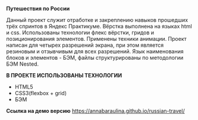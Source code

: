 **Путешествия по России**

Данный проект служит отработке и закреплению навыков прошедших трёх спринтов в Яндекс Практикуме. Вёрстка выполнена на языках html и css. Использованы технологии флекс вёрстки, гридов и позиционирования элементов. Применены техники анимации. Проект написан для четырех разрешений экрана, при этом является резиновым и отзывчивым для всех разрешений. Язык наименования блоков и элементов - БЭМ, файлы структурированы по методологии БЭМ Nested.

**В ПРОЕКТЕ ИСПОЛЬЗОВАНЫ ТЕХНОЛОГИИ** 


- HTML5
- CSS3(flexbox + grid)
- БЭМ


**Ссылка на демо версию**
https://annabaraulina.github.io/russian-travel/
